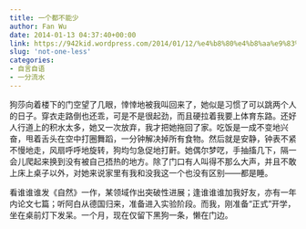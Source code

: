 ```yaml
---
title: 一个都不能少
author: Fan Wu
date: 2014-01-13 04:37:40+00:00
link: https://942kid.wordpress.com/2014/01/12/%e4%b8%80%e4%b8%aa%e9%83%bd%e4%b8%8d%e8%83%bd%e5%b0%91/
slug: 'not-one-less'
categories:
- 自言自语
- 一分流水
---
```


狗莎向着楼下的门空望了几眼，悻悻地被我叫回来了，她似是习惯了可以跳两个人的日子。穿衣走路倒也还乖，可是不是很起劲，而且硬拉着我要上体育东路。还好人行道上的积水太多，她又一次放弃，我才把她拖回了家。吃饭是一成不变地兴奋，甩着舌头在空中打圈舞蹈，一分钟解决掉所有食物。然后就是安静，钟表不紧不慢地走，风扇呼呼地旋转，狗均匀急促地打鼾。她偶尔梦呓，手抽搐几下，隔一会儿爬起来换到没有被自己捂热的地方。除了门口有人叫得不那么大声，并且不敢上床上桌子以外，对她来说家里有我和没我这一个也没有区别——都是睡。

看谁谁谁发《自然》一作，某领域作出突破性进展；逢谁谁谁加我好友，亦有一年内论文七篇；听阿白从德国归来，准备进入实验阶段。而我，刚准备“正式”开学，坐在桌前灯下发呆。一个月，现在仅留下黑狗一条，懒在门边。
